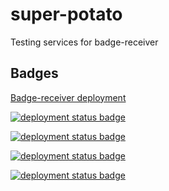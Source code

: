 # super-potato
Testing services for badge-receiver

## Badges

[Badge-receiver deployment](https://badge-receiver-ewtifq52za-uc.a.run.app/badge)

[![deployment status badge](https://badge-receiver-ewtifq52za-uc.a.run.app/badge/service-one.svg)](https://service-one-ewtifq52za-uc.a.run.app/)

[![deployment status badge](https://badge-receiver-ewtifq52za-uc.a.run.app/badge/service-two.svg)](https://service-two-ewtifq52za-uc.a.run.app/)

[![deployment status badge](https://badge-receiver-ewtifq52za-uc.a.run.app/badge/service-three.svg)](https://service-three-ewtifq52za-uc.a.run.app/)

[![deployment status badge](https://badge-receiver-ewtifq52za-uc.a.run.app/badge/service-four.svg)](https://service-four-ewtifq52za-uc.a.run.app/)

